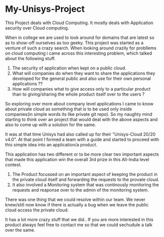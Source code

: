 My-Unisys-Project
=================

This Project deals with Cloud Computing. It mostly deals with Application security over Cloud computing.

When in college we are used to look around for domains that are latest so as to show-off ourselves as too geeky.
This project was started as a venture of such a crazy search. When looking around crazily for probllems on cloud computing i came across this interesting problem, which talked about the following stuff.
1. The security of application when kept on a public cloud.
2. What will companies do when they want to share the applications they developed for the general public and also use for their own personal applications ??
3. How will companies what to give access only to a particular product than to giving/sharing the whole product itself over to the users ?

So exploring over more about company level applications I came to know about private cloud as something that is to be used only inside companies(in simple words its like private git repo).
So my naughty mind starting to think over an project that would deal with the above aspects and also to come up with a solution for the same.

It was at that time Unisys had also called up for their "Unisys-Cloud 20/20 v4.0". At that point I formed a team with a guide and started to proceed with this simple idea into an application/a product.

This application has two different or to be more clear two important aspects that made this application win the overall 3rd prize in this All-India level contest.

1. The Product focussed on an important aspect of keeping the product in the private cloud itself and forwarding the requests to the provate cloud.
2. It also involved a Monitoring system that was continously monitoring the requests and reaponse over to the admin of the monitoring system.

There was one thing that we could resolve within our team. We never knew/still now know if there is actually a bug when we leave the public cloud access the private cloud.

It has a lot more crazy stuff that we did.. If you are more interested in this product always feel free to contact me so that we could sechudule a talk over the same.


